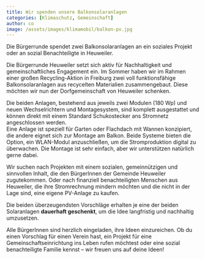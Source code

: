 ```yaml
---
title: Wir spenden unsere Balkonsolaranlagen
categories: [Klimaschutz, Gemeinschaft]
author: co
image: /assets/images/klimamobil/balkon-pv.jpg
---
```


Die Bürgerrunde spendet zwei Balkonsolaranlagen an ein soziales Projekt oder an sozial Benachteiligte in Heuweiler.

Die Bürgerrunde Heuweiler setzt sich aktiv für Nachhaltigkeit und gemeinschaftliches Engagement ein. Im Sommer haben wir im Rahmen einer großen Recycling-Aktion in Freiburg zwei voll funktionsfähige Balkonsolaranlagen aus recycelten Materialien zusammengebaut. Diese möchten wir nun der Dorfgemeinschaft von Heuweiler schenken.

Die beiden Anlagen, bestehend aus jeweils zwei Modulen (180 Wp) und neuen Wechselrichtern und Montagesystem, sind komplett ausgestattet und können direkt mit einem Standard Schukostecker ans Stromnetz angeschlossen werden.  
Eine Anlage ist speziell für Garten oder Flachdach mit Wannen konzipiert, die andere eignet sich zur Montage am Balkon. Beide Systeme bieten die Option, ein WLAN-Modul anzuschließen, um die Stromproduktion digital zu überwachen. Die Montage ist sehr einfach, aber wir unterstützen natürlich gerne dabei.

Wir suchen nach Projekten mit einem sozialen, gemeinnützigen und sinnvollen Inhalt, die den BürgerInnen der Gemeinde Heuweiler zugutekommen. Oder nach finanziell benachteiligten Menschen aus Heuweiler, die ihre Stromrechnung mindern möchten und die nicht in der Lage sind, eine eigene PV-Anlage zu kaufen.

Die beiden überzeugendsten Vorschläge erhalten je eine der beiden Solaranlagen **dauerhaft geschenkt**, um die Idee langfristig und nachhaltig umzusetzen.

Alle BürgerInnen sind herzlich eingeladen, ihre Ideen einzureichen. Ob du einen Vorschlag für einen Verein hast, ein Projekt für eine Gemeinschaftseinrichtung ins Leben rufen möchtest oder eine sozial benachteiligte Familie kennst – wir freuen uns auf deine Ideen!
